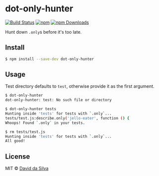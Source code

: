 # dot-only-hunter

[![Build Status][travis-image]][travis-url]
[![npm][npm-image]][npm-url]
[![npm Downloads][downloads-image]][downloads-url]

Hunt down `.only`s before it's too late.

## Install

```sh
$ npm install --save-dev dot-only-hunter
```

## Usage

Test directory defaults to `test`, otherwise provide it as the first argument.

```bash
$ dot-only-hunter
dot-only-hunter: test: No such file or directory

$ dot-only-hunter tests
Hunting inside 'tests' for tests with `.only`...
tests/test.js:describe.only('jello-eater', function () {
Whoops! Found `.only` in your tests.

$ rm tests/test.js
Hunting inside 'tests' for tests with `.only`...
All good!
```

## License

MIT © [David da Silva](http://dasilvacont.in)

[travis-image]: https://travis-ci.org/dasilvacontin/dot-only-hunter.svg?branch=master
[travis-url]: https://travis-ci.org/dasilvacontin/dot-only-hunter
[npm-image]: https://img.shields.io/npm/v/dot-only-hunter.svg?style=flat
[npm-url]: https://npmjs.org/package/dot-only-hunter
[downloads-image]: http://img.shields.io/npm/dm/dot-only-hunter.svg
[downloads-url]: https://www.npmjs.org/package/dot-only-hunter
